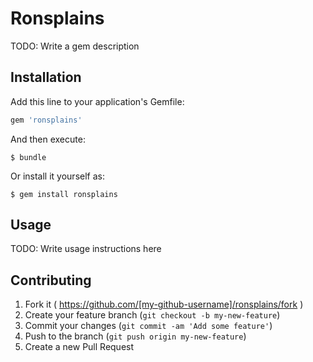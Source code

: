 # Ronsplains

TODO: Write a gem description

## Installation

Add this line to your application's Gemfile:

```ruby
gem 'ronsplains'
```

And then execute:

    $ bundle

Or install it yourself as:

    $ gem install ronsplains

## Usage

TODO: Write usage instructions here

## Contributing

1. Fork it ( https://github.com/[my-github-username]/ronsplains/fork )
2. Create your feature branch (`git checkout -b my-new-feature`)
3. Commit your changes (`git commit -am 'Add some feature'`)
4. Push to the branch (`git push origin my-new-feature`)
5. Create a new Pull Request
